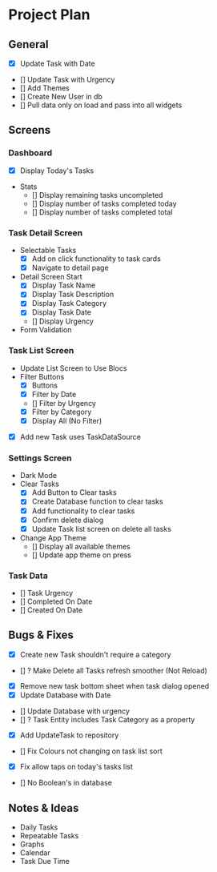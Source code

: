 # Project Plan

## General

- [x] Update Task with Date
- [] Update Task with Urgency
- [] Add Themes
- [] Create New User in db
- [] Pull data only on load and pass into all widgets

## Screens

### Dashboard

- [x] Display Today's Tasks
- Stats
    - [] Display remaining tasks uncompleted
    - [] Display number of tasks completed today
    - [] Display number of tasks completed total

### Task Detail Screen

- Selectable Tasks
    - [x] Add on click functionality to task cards
    - [x] Navigate to detail page
- Detail Screen Start
    - [x] Display Task Name
    - [x] Display Task Description
    - [x] Display Task Category
    - [x] Display Task Date
    - [] Display Urgency
- Form Validation

### Task List Screen

- Update List Screen to Use Blocs
- Filter Buttons
    - [x] Buttons
    - [x] Filter by Date
    - [] Filter by Urgency 
    - [x] Filter by Category
    - [x] Display All (No Filter)
- [x] Add new Task uses TaskDataSource

### Settings Screen

- Dark Mode
- Clear Tasks
    - [x] Add Button to Clear tasks
    - [x] Create Database function to clear tasks
    - [x] Add functionality to clear tasks
    - [x] Confirm delete dialog 
    - [x] Update Task list screen on delete all tasks
- Change App Theme
    - [] Display all available themes
    - [] Update app theme on press
 
### Task Data

- [] Task Urgency
- [] Completed On Date
- [] Created On Date


## Bugs & Fixes
- [x] Create new Task shouldn't require a category
- [] ? Make Delete all Tasks refresh smoother (Not Reload)
- [x] Remove new task bottom sheet when task dialog opened
- [x] Update Database with Date
- [] Update Database with urgency
- [] ? Task Entity includes Task Category as a property
- [x] Add UpdateTask to repository
- [] Fix Colours not changing on task list sort
- [x] Fix allow taps on today's tasks list
- [] No Boolean's in database

## Notes & Ideas

- Daily Tasks
- Repeatable Tasks
- Graphs
- Calendar
- Task Due Time
